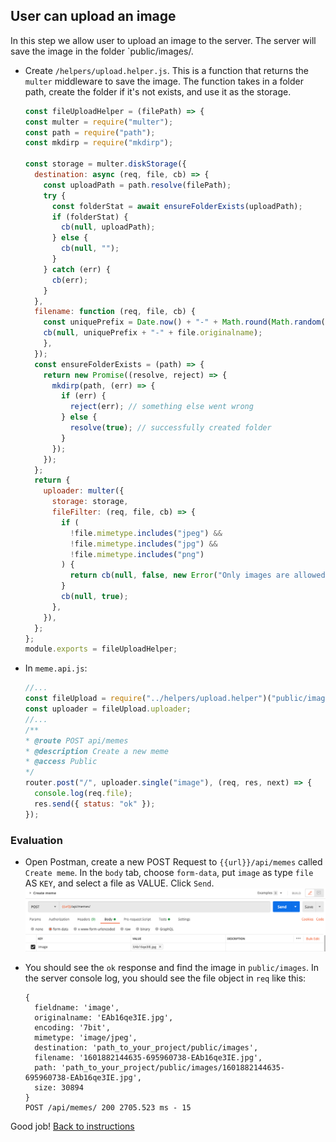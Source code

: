 ## User can upload an image

In this step we allow user to upload an image to the server. The server will save the image in the folder `public/images/.

- Create `/helpers/upload.helper.js`. This is a function that returns the `multer` middleware to save the image. The function takes in a folder path, create the folder if it's not exists, and use it as the storage.
  ```javascript
  const fileUploadHelper = (filePath) => {
  const multer = require("multer");
  const path = require("path");
  const mkdirp = require("mkdirp");

  const storage = multer.diskStorage({
    destination: async (req, file, cb) => {
      const uploadPath = path.resolve(filePath);
      try {
        const folderStat = await ensureFolderExists(uploadPath);
        if (folderStat) {
          cb(null, uploadPath);
        } else {
          cb(null, "");
        }
      } catch (err) {
        cb(err);
      }
    },
    filename: function (req, file, cb) {
      const uniquePrefix = Date.now() + "-" + Math.round(Math.random() * 1e9);
      cb(null, uniquePrefix + "-" + file.originalname);
      },
    });
    const ensureFolderExists = (path) => {
      return new Promise((resolve, reject) => {
        mkdirp(path, (err) => {
          if (err) {
            reject(err); // something else went wrong
          } else {
            resolve(true); // successfully created folder
          }
        });
      });
    };
    return {
      uploader: multer({
        storage: storage,
        fileFilter: (req, file, cb) => {
          if (
            !file.mimetype.includes("jpeg") &&
            !file.mimetype.includes("jpg") &&
            !file.mimetype.includes("png")
          ) {
            return cb(null, false, new Error("Only images are allowed"));
          }
          cb(null, true);
        },
      }),
    };
  };
  module.exports = fileUploadHelper;
  ```

- In `meme.api.js`:
  ```javascript
  //...
  const fileUpload = require("../helpers/upload.helper")("public/images/");
  const uploader = fileUpload.uploader;
  //...
  /**
  * @route POST api/memes
  * @description Create a new meme
  * @access Public
  */
  router.post("/", uploader.single("image"), (req, res, next) => {
    console.log(req.file);
    res.send({ status: "ok" });
  });
  ```

### Evaluation

- Open Postman, create a new POST Request to `{{url}}/api/memes` called `Create meme`. In the `body` tab, choose `form-data`, put `image` as type `file` AS `KEY`, and select a file as VALUE. Click `Send`.
  ![](../images/400_pm_create_meme.png)

- You should see the `ok` response and find the image in `public/images`. In the server console log, you should see the file object in `req` like this:
  ```
  {
    fieldname: 'image',
    originalname: 'EAb16qe3IE.jpg',
    encoding: '7bit',
    mimetype: 'image/jpeg',
    destination: 'path_to_your_project/public/images',
    filename: '1601882144635-695960738-EAb16qe3IE.jpg',
    path: 'path_to_your_project/public/images/1601882144635-695960738-EAb16qe3IE.jpg',
    size: 30894
  }
  POST /api/memes/ 200 2705.523 ms - 15
  ```

Good job! [Back to instructions](/README.md)